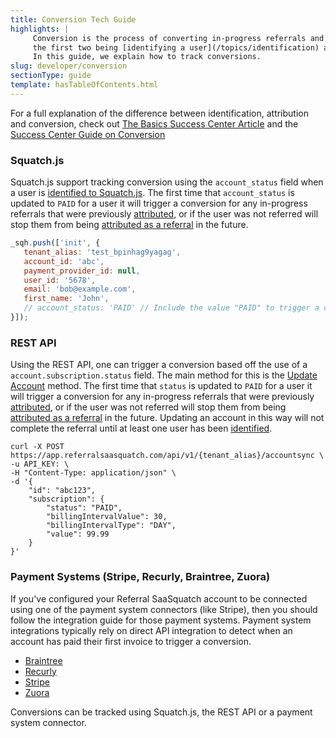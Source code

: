 ```yaml
---
title: Conversion Tech Guide
highlights: |
     Conversion is the process of converting in-progress referrals and unlocking rewards. It is the final of three steps in referral tracking,
     the first two being [identifying a user](/topics/identification) and [attributing the referral](/topics/attribution) back to the person who referred them.
     In this guide, we explain how to track conversions.
slug: developer/conversion
sectionType: guide
template: hasTableOfContents.html
---
```


For a full explanation of the difference between identification, attribution and conversion, check out [The Basics Success Center Article](/intro) and the [Success Center Guide on Conversion](/topics/conversion)

### Squatch.js

Squatch.js support tracking conversion using the `account_status` field when a user is [identified to Squatch.js](/squatchjs/#init). The first time that `account_status`
is updated to `PAID` for a user it will trigger a conversion for any in-progress referrals that were previously [attributed](/topics/attribution), or if the user was not referred 
will stop them from being [attributed as a referral](/topics/attribution) in the future.


```js
_sqh.push(['init', {
   tenant_alias: 'test_bpinhag9yagag',
   account_id: 'abc',
   payment_provider_id: null,
   user_id: '5678',
   email: 'bob@example.com',
   first_name: 'John',
   // account_status: 'PAID' // Include the value "PAID" to trigger a conversion. Omit it if you're using a payment system connectors like Stripe and Recurly.
}]);
```

### REST API
 
Using the REST API, one can trigger a conversion based off the use of a `account.subscription.status` field. The main method for this is the 
[Update Account](/api/methods/#account_sync) method. The first time that `status`
is updated to `PAID` for a user it will trigger a conversion for any in-progress referrals that were previously [attributed](/topics/attribution), or if the user was not referred 
will stop them from being [attributed as a referral](/topics/attribution) in the future. Updating an account in this way will not complete the referral until
at least one user has been [identified](/topics/identification).

```curl
curl -X POST https://app.referralsaasquatch.com/api/v1/{tenant_alias}/accountsync \
-u API_KEY: \
-H "Content-Type: application/json" \
-d '{
    "id": "abc123",
    "subscription": {
        "status": "PAID",
        "billingIntervalValue": 30,
        "billingIntervalType": "DAY",
        "value": 99.99
    }
}'
```

### Payment Systems (Stripe, Recurly, Braintree, Zuora)

If you've configured your Referral SaaSquatch account to be connected using one of the payment system connectors (like Stripe), then you should follow the integration guide for 
those payment systems. Payment system integrations typically rely on direct API integration to detect when an account has paid their first invoice to trigger a conversion.

<ul class="unstyled">
    <li><a href="/developer/braintree"><i class="fa fa-docs-chevron"></i>Braintree</a></li>
    <li><a href="/developer/recurly"><i class="fa fa-docs-chevron"></i>Recurly</a></li>
    <li><a href="/developer/stripe"><i class="fa fa-docs-chevron"></i>Stripe</a></li>
    <li><a href="/developer/zuora"><i class="fa fa-docs-chevron"></i>Zuora</a></li>
</ul>


<div class="bs-callout bs-callout-default">
  Conversions can be tracked using Squatch.js, the REST API or a payment system connector.
</div>
